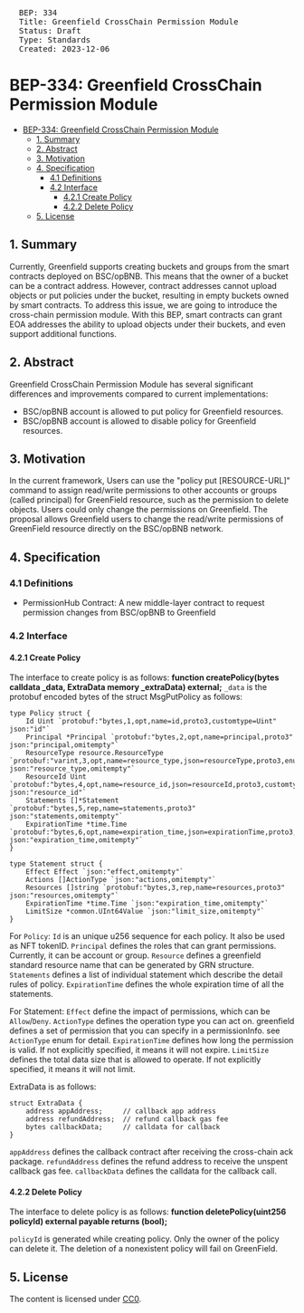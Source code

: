 <pre>
  BEP: 334
  Title: Greenfield CrossChain Permission Module
  Status: Draft
  Type: Standards
  Created: 2023-12-06
</pre>

# BEP-334: Greenfield CrossChain Permission Module

<!-- @import "[TOC]" {cmd="toc" depthFrom=1 depthTo=6 orderedList=false} -->

<!-- code_chunk_output -->

- [BEP-334: Greenfield CrossChain Permission Module](#bep-334-greenfield-crosschain-permission-module)
    - [1. Summary](#1-summary)
    - [2. Abstract](#2-abstract)
    - [3. Motivation](#3-motivation)
    - [4. Specification](#4-specification)
      - [4.1 Definitions](#41-definitions)
      - [4.2 Interface](#42-interface)
        - [4.2.1 Create Policy](#421-create-policy)
        - [4.2.2 Delete Policy](#422-delete-policy)
    - [5. License](#5-license)

<!-- /code_chunk_output -->



## 1. Summary
Currently, Greenfield supports creating buckets and groups from the smart contracts deployed on BSC/opBNB. This means that the owner of a bucket can be a contract address. However, contract addresses cannot upload objects or put policies under the bucket, resulting in empty buckets owned by smart contracts.
To address this issue, we are going to introduce the cross-chain permission module. With this BEP, smart contracts can grant EOA addresses the ability to upload objects under their buckets, and even support additional functions.

## 2. Abstract
Greenfield CrossChain Permission Module has several significant differences and improvements compared to current implementations:
- BSC/opBNB account is allowed to put policy for Greenfield resources.
- BSC/opBNB account is allowed to disable policy for Greenfield resources. 

## 3. Motivation
In the current framework, Users can use the "policy put [RESOURCE-URL]" command to assign read/write permissions to other accounts or groups (called principal) for GreenField resource, such as the permission to delete objects. 
Users could only change the permissions on Greenfield. The proposal allows Greenfield users to change the read/write permissions of GreenField resource directly on the BSC/opBNB network.

## 4. Specification
### 4.1 Definitions
- PermissionHub Contract: A new middle-layer contract to request permission changes from BSC/opBNB to Greenfield

### 4.2 Interface
#### 4.2.1 Create Policy
The interface to create policy is as follows:
**function createPolicy(bytes calldata _data, ExtraData memory _extraData) external;**
`_data` is the protobuf encoded bytes of the struct MsgPutPolicy as follows:
```golang
type Policy struct {
	Id Uint `protobuf:"bytes,1,opt,name=id,proto3,customtype=Uint" json:"id"`
	Principal *Principal `protobuf:"bytes,2,opt,name=principal,proto3" json:"principal,omitempty"`
	ResourceType resource.ResourceType `protobuf:"varint,3,opt,name=resource_type,json=resourceType,proto3,enum=greenfield.resource.ResourceType" json:"resource_type,omitempty"`
	ResourceId Uint `protobuf:"bytes,4,opt,name=resource_id,json=resourceId,proto3,customtype=Uint" json:"resource_id"`
	Statements []*Statement `protobuf:"bytes,5,rep,name=statements,proto3" json:"statements,omitempty"`
	ExpirationTime *time.Time `protobuf:"bytes,6,opt,name=expiration_time,json=expirationTime,proto3,stdtime" json:"expiration_time,omitempty"`
}

type Statement struct {
    Effect Effect `json:"effect,omitempty"`
    Actions []ActionType `json:"actions,omitempty"`
    Resources []string `protobuf:"bytes,3,rep,name=resources,proto3" json:"resources,omitempty"`
    ExpirationTime *time.Time `json:"expiration_time,omitempty"`
    LimitSize *common.UInt64Value `json:"limit_size,omitempty"`
}
```

For `Policy`:
`Id` is an unique u256 sequence for each policy. It also be used as NFT tokenID.
`Principal` defines the roles that can grant permissions. Currently, it can be account or group.
`Resource` defines a greenfield standard resource name that can be generated by GRN structure.
`Statements` defines a list of individual statement which describe the detail rules of policy.
`ExpirationTime` defines the whole expiration time of all the statements.

For Statement:
`Effect` define the impact of permissions, which can be `Allow`/`Deny`.
`ActionType` defines the operation type you can act on. greenfield defines a set of permission that you can specify in a permissionInfo. see `ActionType` enum for detail.
`ExpirationTime` defines how long the permission is valid. If not explicitly specified, it means it will not expire.
`LimitSize` defines the total data size that is allowed to operate. If not explicitly specified, it means it will not limit.


ExtraData is as follows:
```golang
struct ExtraData {
    address appAddress;     // callback app address 
    address refundAddress;  // refund callback gas fee
    bytes callbackData;     // calldata for callback
}
```
`appAddress` defines the callback contract after receiving the cross-chain ack package.
`refundAddress` defines the refund address to receive the unspent callback gas fee.
`callbackData` defines the calldata for the callback call.

#### 4.2.2 Delete Policy
The interface to delete policy is as follows:
**function deletePolicy(uint256 policyId) external payable returns (bool);**

`policyId` is generated while creating policy. Only the owner of the policy can delete it.
The deletion of a nonexistent policy will fail on GreenField.

## 5. License
The content is licensed under [CC0](https://creativecommons.org/publicdomain/zero/1.0/).
